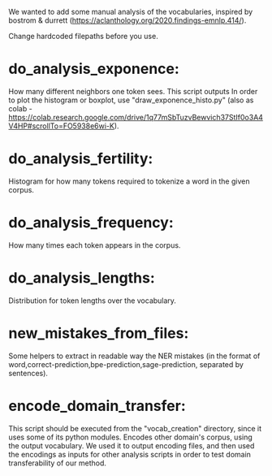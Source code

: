 We wanted to add some manual analysis of the vocabularies, inspired by bostrom & durrett (https://aclanthology.org/2020.findings-emnlp.414/).

Change hardcoded filepaths before you use.

# do_analysis_exponence:
How many different neighbors one token sees.
This script outputs 
In order to plot the histogram or boxplot, use "draw_exponence_histo.py" (also as colab - https://colab.research.google.com/drive/1q77mSbTuzvBewvich37StIf0o3A4V4HP#scrollTo=FO5938e6wi-K).

# do_analysis_fertility:
Histogram for how many tokens required to tokenize a word in the given corpus.

# do_analysis_frequency:
How many times each token appears in the corpus.

# do_analysis_lengths:
Distribution for token lengths over the vocabulary.

# new_mistakes_from_files:
Some helpers to extract in readable way the NER mistakes (in the format of word,correct-prediction,bpe-prediction,sage-prediction, separated by sentences).

# encode_domain_transfer:
This script should be executed from the "vocab_creation" directory, since it uses some of its python modules.
Encodes other domain's corpus, using the output vocabulary.
We used it to output encoding files, and then used the encodings as inputs for other analysis scripts in order to test domain transferability of our method.
